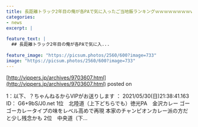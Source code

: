 ```yaml
---
title: 長距離トラック2年目の俺が各PAで気に入ったご当地飯ランキングｗｗｗｗｗｗｗｗｗｗｗｗ
categories:
- news
excerpt: |
  
feature_text: |
  ## 長距離トラック2年目の俺が各PAで気に入...
  
feature_image: "https://picsum.photos/2560/600?image=733"
image: "https://picsum.photos/2560/600?image=733"
---
```


[http://vippers.jp/archives/9703607.html](http://vippers.jp/archives/9703607.html)
posted on 

<!--more-->

1：以下、？ちゃんねるからVIPがお送りします ： 2021/05/30(日)21:38:41.163 ID： G6+9bS/J0.net 1位　北陸道（上下どちらでも）徳光PA　金沢カレー ゴーゴーカレータイプの味をレベル高めで再現 本家のチャンピオンカレー派の方だと少し残念かも 2位　中央道（下...
